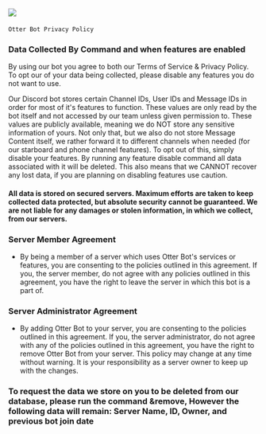 # ![](https://i.imgur.com/6ETga27.jpg) 
    Otter Bot Privacy Policy

### Data Collected By Command and when features are enabled
By using our bot you agree to both our Terms of Service & Privacy Policy. To opt our of your data being collected, please disable any features you do not want to use.

Our Discord bot stores certain Channel IDs, User IDs and Message IDs in order for most of it's features to function. These values are only read by the bot itself and not accessed by our team unless given permission to. These values are publicly available, meaning we do NOT store any sensitive information of yours. Not only that, but we also do not store Message Content itself, we rather forward it to different channels when needed (for our starboard and phone channel features). To opt out of this, simply disable your features. By running any feature disable command all data associated with it will be deleted. This also means that we CANNOT recover any lost data, if you are planning on disabling features use caution.

#### All data is stored on secured servers. Maximum efforts are taken to keep collected data protected, but absolute security cannot be guaranteed. We are not liable for any damages or stolen information, in which we collect, from our servers.

### Server Member Agreement

- By being a member of a server which uses Otter Bot's services or features, you are consenting to the policies outlined in this agreement. If you, the server member, do not agree with any policies outlined in this agreement, you have the right to leave the server in which this bot is a part of.

### Server Administrator Agreement

- By adding Otter Bot to your server, you are consenting to the policies outlined in this agreement. If you, the server administrator, do not agree with any of the policies outlined in this agreement, you have the right to remove Otter Bot from your server.
  This policy may change at any time without warning. It is your responsibility as a server owner to keep up with the changes.

### To request the data we store on you to be deleted from our database, please run the command &remove, However the following data will remain: Server Name, ID, Owner, and previous bot join date
